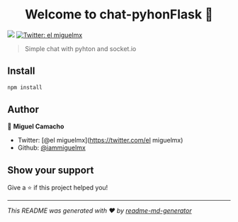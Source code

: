<h1 align="center">Welcome to chat-pyhonFlask 👋</h1>
<p>
  <img src="https://img.shields.io/badge/version-1.0-blue.svg?cacheSeconds=2592000" />
  <a href="https://twitter.com/el miguelmx">
    <img alt="Twitter: el miguelmx" src="https://img.shields.io/twitter/follow/el miguelmx.svg?style=social" target="_blank" />
  </a>
</p>

> Simple chat with pyhton and socket.io

## Install

```sh
npm install
```

## Author

👤 **Miguel Camacho**

* Twitter: [@el miguelmx](https://twitter.com/el miguelmx)
* Github: [@iammiguelmx](https://github.com/iammiguelmx)

## Show your support

Give a ⭐️ if this project helped you!

***
_This README was generated with ❤️ by [readme-md-generator](https://github.com/kefranabg/readme-md-generator)_